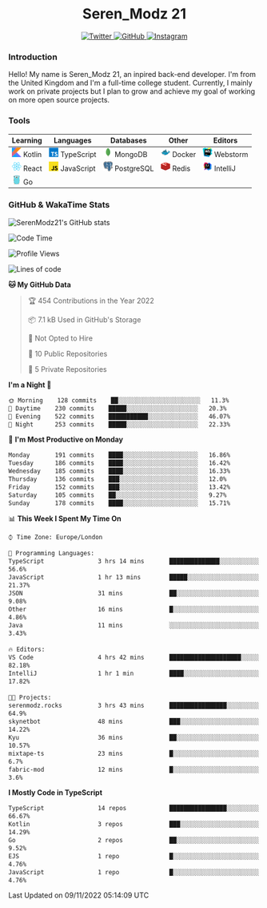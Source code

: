 <div align="center">
  <h1>Seren_Modz 21</h1>
  <a href="https://twitter.com/SerenModz21">
    <img alt="Twitter" src="https://img.shields.io/badge/twitter%20-%231DA1F2.svg?&style=for-the-badge&logo=Twitter&logoColor=white">
  </a>
  <a href="https://github.com/SerenModz21">
    <img alt="GitHub" src="https://img.shields.io/badge/github%20-%23121011.svg?&style=for-the-badge&logo=github&logoColor=white">
  </a>
  <a href="https://www.instagram.com/serenmodz21">
    <img alt="Instagram" src="https://img.shields.io/badge/instagram%20-%23E4405F.svg?&style=for-the-badge&logo=Instagram&logoColor=white">
  </a>
</div>

### Introduction

Hello! My name is Seren_Modz 21, an inpired back-end developer. I'm from the United Kingdom and I'm a full-time college student. Currently, I mainly work on private projects but I plan to grow and achieve my goal of working on more open source projects. 

### Tools

 **Learning**                                        | **Languages**                                               | **Databases**                                               | **Other**                                           | **Editors**                                                  
-----------------------------------------------------|-------------------------------------------------------------|-------------------------------------------------------------|-----------------------------------------------------|--------------------------------------------------------------
 <img width="19px" src="./assets/kotlin.svg"> Kotlin | <img width="19px" src="./assets/typescript.svg"> TypeScript | <img width="19px" src="./assets/mongodb.svg"> MongoDB       | <img width="19px" src="./assets/docker.svg"> Docker | <img width="19px" src="./assets/webstorm.svg"> Webstorm      
 <img width="19px" src="./assets/react.svg"> React   | <img width="19px" src="./assets/javascript.svg"> JavaScript | <img width="19px" src="./assets/postgresql.svg"> PostgreSQL | <img width="19px" src="./assets/redis.svg"> Redis   | <img width="19px" src="./assets/intellij-idea.svg"> IntelliJ
 <img width="19px" src="./assets/go.svg"> Go         |                                                             |                                                             |                                                     |                                                                                                               

### GitHub & WakaTime Stats

![SerenModz21's GitHub stats](https://github-readme-stats.vercel.app/api?username=SerenModz21&show_icons=true&theme=dark)

<!--START_SECTION:waka-->
![Code Time](http://img.shields.io/badge/Code%20Time-1%2C593%20hrs%2052%20mins-blue)

![Profile Views](http://img.shields.io/badge/Profile%20Views-5-blue)

![Lines of code](https://img.shields.io/badge/From%20Hello%20World%20I%27ve%20Written-15%20Thousand%20lines%20of%20code-blue)

**🐱 My GitHub Data** 

> 🏆 454 Contributions in the Year 2022
 > 
> 📦 7.1 kB Used in GitHub's Storage 
 > 
> 🚫 Not Opted to Hire
 > 
> 📜 10 Public Repositories 
 > 
> 🔑 5 Private Repositories  
 > 
**I'm a Night 🦉** 

```text
🌞 Morning    128 commits    ██░░░░░░░░░░░░░░░░░░░░░░░   11.3% 
🌆 Daytime    230 commits    █████░░░░░░░░░░░░░░░░░░░░   20.3% 
🌃 Evening    522 commits    ███████████░░░░░░░░░░░░░░   46.07% 
🌙 Night      253 commits    █████░░░░░░░░░░░░░░░░░░░░   22.33%

```
📅 **I'm Most Productive on Monday** 

```text
Monday       191 commits    ████░░░░░░░░░░░░░░░░░░░░░   16.86% 
Tuesday      186 commits    ████░░░░░░░░░░░░░░░░░░░░░   16.42% 
Wednesday    185 commits    ████░░░░░░░░░░░░░░░░░░░░░   16.33% 
Thursday     136 commits    ███░░░░░░░░░░░░░░░░░░░░░░   12.0% 
Friday       152 commits    ███░░░░░░░░░░░░░░░░░░░░░░   13.42% 
Saturday     105 commits    ██░░░░░░░░░░░░░░░░░░░░░░░   9.27% 
Sunday       178 commits    ████░░░░░░░░░░░░░░░░░░░░░   15.71%

```


📊 **This Week I Spent My Time On** 

```text
⌚︎ Time Zone: Europe/London

💬 Programming Languages: 
TypeScript               3 hrs 14 mins       ██████████████░░░░░░░░░░░   56.6% 
JavaScript               1 hr 13 mins        █████░░░░░░░░░░░░░░░░░░░░   21.37% 
JSON                     31 mins             ██░░░░░░░░░░░░░░░░░░░░░░░   9.08% 
Other                    16 mins             █░░░░░░░░░░░░░░░░░░░░░░░░   4.86% 
Java                     11 mins             ░░░░░░░░░░░░░░░░░░░░░░░░░   3.43%

🔥 Editors: 
VS Code                  4 hrs 42 mins       ████████████████████░░░░░   82.18% 
IntelliJ                 1 hr 1 min          ████░░░░░░░░░░░░░░░░░░░░░   17.82%

🐱‍💻 Projects: 
serenmodz.rocks          3 hrs 43 mins       ████████████████░░░░░░░░░   64.9% 
skynetbot                48 mins             ███░░░░░░░░░░░░░░░░░░░░░░   14.22% 
Kyu                      36 mins             ██░░░░░░░░░░░░░░░░░░░░░░░   10.57% 
mixtape-ts               23 mins             █░░░░░░░░░░░░░░░░░░░░░░░░   6.7% 
fabric-mod               12 mins             █░░░░░░░░░░░░░░░░░░░░░░░░   3.6%

```

**I Mostly Code in TypeScript** 

```text
TypeScript               14 repos            ████████████████░░░░░░░░░   66.67% 
Kotlin                   3 repos             ███░░░░░░░░░░░░░░░░░░░░░░   14.29% 
Go                       2 repos             ██░░░░░░░░░░░░░░░░░░░░░░░   9.52% 
EJS                      1 repo              █░░░░░░░░░░░░░░░░░░░░░░░░   4.76% 
JavaScript               1 repo              █░░░░░░░░░░░░░░░░░░░░░░░░   4.76%

```



 Last Updated on 09/11/2022 05:14:09 UTC
<!--END_SECTION:waka-->
